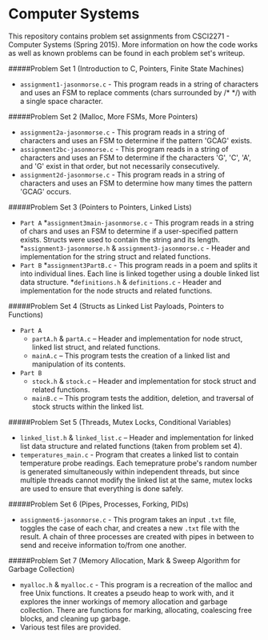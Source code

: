 Computer Systems
==================

This repository contains problem set assignments from CSCI2271 - Computer Systems (Spring 2015). More information on how the code works as well as known problems can be found in each problem set's writeup. 

#####Problem Set 1 (Introduction to C, Pointers, Finite State Machines)
* `assignment1-jasonmorse.c` - This program reads in a string of characters and uses an FSM to replace comments (chars surrounded by /* */) with a single space character. 

#####Problem Set 2 (Malloc, More FSMs, More Pointers)
* `assignment2a-jasonmorse.c` - This program reads in a string of characters and uses an FSM to determine if the pattern 'GCAG' exists. 
* `assignment2bc-jasonmorse.c` - This program reads in a string of characters and uses an FSM to determine if the characters 'G', 'C', 'A', and 'G' exist in that order, but not necessarily consecutively. 
* `assignment2d-jasonmorse.c` - This program reads in a string of characters and uses an FSM to determine how many times the pattern 'GCAG' occurs. 

#####Problem Set 3 (Pointers to Pointers, Linked Lists)
* `Part A`
	*`assignment3main-jasonmorse.c` - This program reads in a string of chars and uses an FSM to determine if a user-specified pattern exists. Structs were used to contain the string and its length.
	*`assignment3-jasonmorse.h` & `assignment3-jasonmorse.c` - Header and implementation for the string struct and related functions. 
* `Part B`
	*`assignment3PartB.c` - This program reads in a poem and splits it into individual lines. Each line is linked together using a double linked list data structure. 
	*`definitions.h` & `definitions.c` - Header and implementation for the node structs and related functions. 

#####Problem Set 4 (Structs as Linked List Payloads, Pointers to Functions)
* `Part A` 
	* `partA.h` & `partA.c` – Header and implementation for node struct, linked list struct, and related functions.
	* `mainA.c` – This program tests the creation of a linked list and manipulation of its contents.
* `Part B` 
	* `stock.h` & `stock.c` – Header and implementation for stock struct and related functions.
	* `mainB.c` – This program tests the addition, deletion, and traversal of stock structs within the linked list.

#####Problem Set 5 (Threads, Mutex Locks, Conditional Variables)
* `linked_list.h` & `linked_list.c` – Header and implementation for linked list data structure and related functions (taken from problem set 4).
* `temperatures_main.c` - Program that creates a linked list to contain temperature probe readings. Each temeprature probe's random number is generated simultaneously within independent threads, but since multiple threads cannot modify the linked list at the same, mutex locks are used to ensure that everything is done safely. 

#####Problem Set 6 (Pipes, Processes, Forking, PIDs)
* `assignment6-jasonmorse.c` - This program takes an input `.txt` file, toggles the case of each char, and creates a new `.txt` file with the result. A chain of three processes are created with pipes in between to send and receive information to/from one another. 

#####Problem Set 7 (Memory Allocation, Mark & Sweep Algorithm for Garbage Collection)
* `myalloc.h` & `myalloc.c` - This program is a recreation of the malloc and free Unix functions. It creates a pseudo heap to work with, and it explores the inner workings of memory allocation and garbage collection. There are functions for marking, allocating, coalescing free blocks, and cleaning up garbage.
* Various test files are provided.